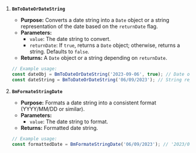 1. **`BmToDateOrDateString`**
   - **Purpose:** Converts a date string into a `Date` object or a string representation of the date based on the `returnDate` flag.
   - **Parameters:**
     - `value`: The date string to convert.
     - `returnDate`: If `true`, returns a `Date` object; otherwise, returns a string. Defaults to `false`.
   - **Returns:** A `Date` object or a string depending on `returnDate`.

   ```typescript
   // Example usage:
   const dateObj = BmToDateOrDateString('2023-09-06', true); // Date object
   const dateString = BmToDateOrDateString('06/09/2023'); // String representation
   ```

2. **`BmFormateStringDate`**
   - **Purpose:** Formats a date string into a consistent format (YYYY/MM/DD or similar).
   - **Parameters:**
     - `value`: The date string to format.
   - **Returns:** Formatted date string.

   ```typescript
   // Example usage:
   const formattedDate = BmFormateStringDate('06/09/2023'); // '2023/09/06'
   ```
